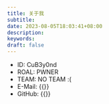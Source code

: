 ```yaml
---
title: 关于我
subtitle:
date: 2023-08-05T18:03:41+08:00
description:
keywords:
draft: false
---
```


- ID: CuB3y0nd
- ROAL: PWNER
- TEAM: NO TEAM :(
- E-Mail: {{<link href="mailto:root@cubeyond.net" content="root@cubeyond.net">}}
- GitHub: {{<link href="https://github.com/CuB3y0nd" content="CuB3y0nd">}}
